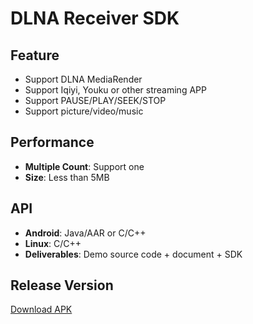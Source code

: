 # DLNA Receiver SDK

## Feature

* Support DLNA MediaRender     
* Support Iqiyi, Youku or other streaming APP                                           
* Support PAUSE/PLAY/SEEK/STOP     
* Support picture/video/music                               

## Performance       

* **Multiple Count**: Support one                                 
* **Size**: Less than 5MB                

## API

* **Android**: Java/AAR or C/C++              
* **Linux**: C/C++     
* **Deliverables**: Demo source code + document + SDK                       

## Release Version              
   
[Download APK](https://github.com/WirelessPresentation/WirelessDisplay/releases/download/latest/BJCastTV.apk)

